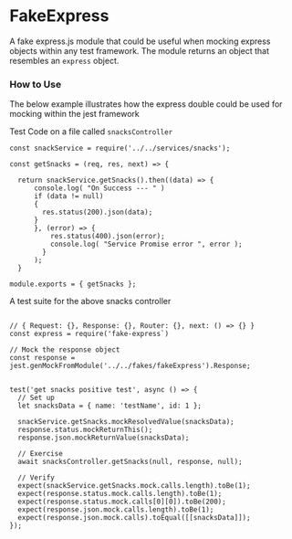 # FakeExpress

A fake express.js module that could be useful when mocking express objects within any test framework.
The module returns an object that resembles an `express` object.

### How to Use

The below example illustrates how the express double could be used for mocking within the jest framework

Test Code on a file called `snacksController`

```
const snackService = require('../../services/snacks');

const getSnacks = (req, res, next) => {

  return snackService.getSnacks().then((data) => {
      console.log( "On Success --- " )
      if (data != null)
      {
        res.status(200).json(data);
      }
      }, (error) => {
          res.status(400).json(error);
          console.log( "Service Promise error ", error );
        }
      );
  }

module.exports = { getSnacks };
```

A test suite for the above snacks controller

```

// { Request: {}, Response: {}, Router: {}, next: () => {} }
const express = require('fake-express`)

// Mock the response object
const response = jest.genMockFromModule('../../fakes/fakeExpress').Response;


test('get snacks positive test', async () => {
  // Set up
  let snacksData = { name: 'testName', id: 1 };

  snackService.getSnacks.mockResolvedValue(snacksData);
  response.status.mockReturnThis();
  response.json.mockReturnValue(snacksData);

  // Exercise
  await snacksController.getSnacks(null, response, null);

  // Verify
  expect(snackService.getSnacks.mock.calls.length).toBe(1);
  expect(response.status.mock.calls.length).toBe(1);
  expect(response.status.mock.calls[0][0]).toBe(200);
  expect(response.json.mock.calls.length).toBe(1);
  expect(response.json.mock.calls).toEqual([[snacksData]]);
});
```
